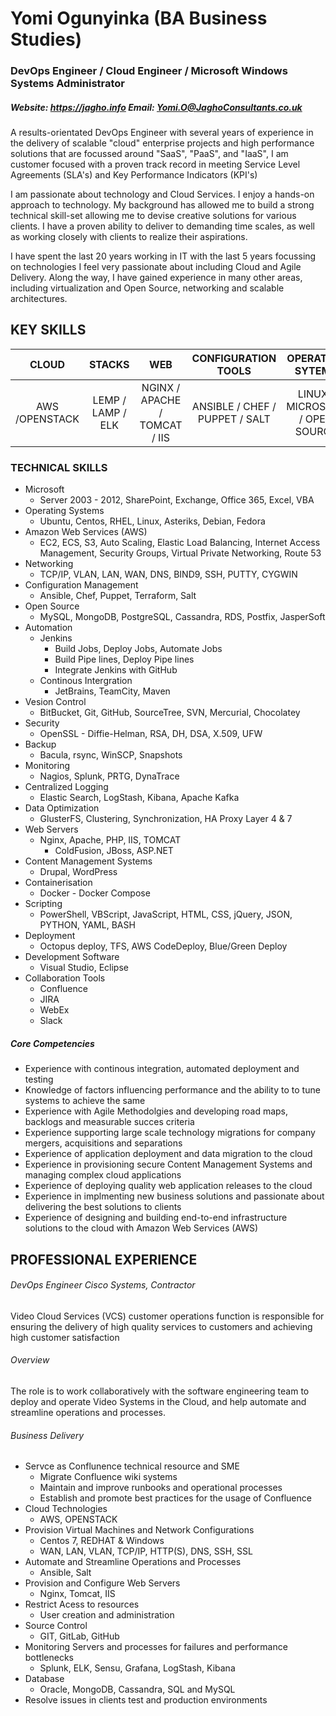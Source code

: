 # Yomi Ogunyinka (BA Business Studies) 
### DevOps Engineer / Cloud Engineer / Microsoft Windows Systems Administrator
##### Website: https://jagho.info 	Email: Yomi.O@JaghoConsultants.co.uk

A results-orientated DevOps Engineer with several years of experience in the delivery of scalable "cloud" enterprise projects and high performance solutions that are focussed around "SaaS", "PaaS", and "IaaS", I am customer focused with a proven track record in meeting Service Level Agreements (SLA's) and Key Performance Indicators (KPI's)

I am passionate about technology and Cloud Services. I enjoy a hands-on approach to technology. My background has allowed me to build a strong technical skill-set allowing me to devise creative solutions for various clients. I have a proven ability to deliver to demanding time scales, as well as working closely with clients to realize their aspirations.

I have spent the last 20 years working in IT with the last 5 years focussing on technologies I feel very passionate about including Cloud and Agile Delivery. Along the way, I have gained experience in many other areas, including virtualization and Open Source, networking and scalable architectures.

## KEY SKILLS
| CLOUD | STACKS | WEB | CONFIGURATION TOOLS | OPERATING SYTEMS
|:-:|:-:|:-:|:-:|:-:|
AWS /OPENSTACK | LEMP / LAMP / ELK | NGINX / APACHE / TOMCAT / IIS | ANSIBLE / CHEF / PUPPET / SALT | LINUX / MICROSOFT / OPEN SOURCE

### TECHNICAL SKILLS
-	Microsoft
	-	Server 2003 - 2012, SharePoint, Exchange, Office 365, Excel, VBA
-	Operating Systems
	-	Ubuntu, Centos, RHEL, Linux, Asteriks, Debian, Fedora
-	Amazon Web Services (AWS)
	-	EC2, ECS, S3, Auto Scaling, Elastic Load Balancing, Internet Access Management, Security Groups, Virtual Private Networking, Route 53
-	Networking
	-	TCP/IP, VLAN, LAN, WAN, DNS, BIND9, SSH, PUTTY, CYGWIN
-	Configuration Management
	-	Ansible, Chef, Puppet, Terraform, Salt
-	Open Source
	-	MySQL, MongoDB, PostgreSQL, Cassandra, RDS, Postfix, JasperSoft
-	Automation
	-	Jenkins
		-	Build Jobs, Deploy Jobs, Automate Jobs
		-	Build Pipe lines, Deploy Pipe lines
		-	Integrate Jenkins with GitHub
	-	Continous Intergration
		-	JetBrains, TeamCity, Maven
-	Vesion Control
	-	BitBucket, Git, GitHub, SourceTree, SVN, Mercurial, Chocolatey
-	Security
	-	OpenSSL - Diffie-Helman, RSA, DH, DSA, X.509, UFW
-	Backup
	-	Bacula, rsync, WinSCP, Snapshots
-	Monitoring
	-	Nagios, Splunk, PRTG, DynaTrace
-	Centralized Logging
	-	Elastic Search, LogStash, Kibana, Apache Kafka
-	Data Optimization
	-	GlusterFS, Clustering, Synchronization, HA Proxy Layer 4 & 7
-	Web Servers
	-	Nginx, Apache, PHP, IIS, TOMCAT
		-	ColdFusion, JBoss, ASP.NET
-	Content Management Systems
	-	Drupal, WordPress
-	Containerisation
	-	Docker - Docker Compose
-	Scripting
	-	PowerShell, VBScript, JavaScript, HTML, CSS, jQuery, JSON, PYTHON, YAML, BASH
-	Deployment
	-	Octopus deploy, TFS, AWS CodeDeploy, Blue/Green Deploy
-	Development Software
	-	Visual Studio, Eclipse
-	Collaboration Tools
	-	Confluence
	-	JIRA
	-	WebEx
	-	Slack

##### Core Competencies
-	Experience with continous integration, automated deployment and testing
-	Knowledge of factors influencing performance and the ability to to tune systems to achieve the same
-	Experience with Agile Methodolgies and developing road maps, backlogs and measurable succes criteria
-	Experience supporting large scale technology migrations for company mergers, acquisitions and separations
-	Experience of application deployment and data migration to the cloud
-	Experience in provisioning secure Content Management Systems and managing complex cloud applications
-	Experience of deploying quality web application releases to the cloud
-	Experience in implmenting new business solutions and passionate about delivering the best solutions to clients
-	Experience of designing and building end-to-end infrastructure solutions to the cloud with Amazon Web Services (AWS)

## PROFESSIONAL EXPERIENCE
###### DevOps Engineer			Cisco Systems,					Contractor
Video Cloud Services (VCS) customer operations function is responsible for ensuring the delivery of high quality services to customers and achieving high customer satisfaction
###### Overview
The role is to work collaboratively with the software engineering team to deploy and operate Video Systems in the Cloud, and help automate and streamline operations and processes.
###### Business Delivery
-	Servce as Conflunence technical resource and SME
	-	Migrate Confluence wiki systems
	-	Maintain and improve runbooks and operational processes
	-	Establish and promote best practices for the usage of Confluence
-	Cloud Technologies
	-	AWS, OPENSTACK
-	Provision Virtual Machines and Network Configurations
	-	Centos 7, REDHAT & Windows
	-	WAN, LAN, VLAN, TCP/IP, HTTP(S), DNS, SSH, SSL
-	Automate and Streamline Operations and Processes
	-	Ansible, Salt
-	Provision and Configure Web Servers
	-	Nginx, Tomcat, IIS
-	Restrict Acess to resources
	-	User creation and administration
-	Source Control
	-	GIT, GitLab, GitHub
-	Monitoring Servers and processes for failures and performance bottlenecks
	-	Splunk, ELK, Sensu, Grafana, LogStash, Kibana
-	Database
	-	Oracle, MongoDB, Cassandra, SQL and MySQL
-	Resolve issues in clients test and production environments



















